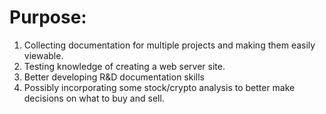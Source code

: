 # Purpose:
1. Collecting documentation for multiple projects and making them easily viewable.
2. Testing knowledge of creating a web server site.
3. Better developing R&D documentation skills
4. Possibly incorporating some stock/crypto analysis to better make decisions on what to buy and sell.
